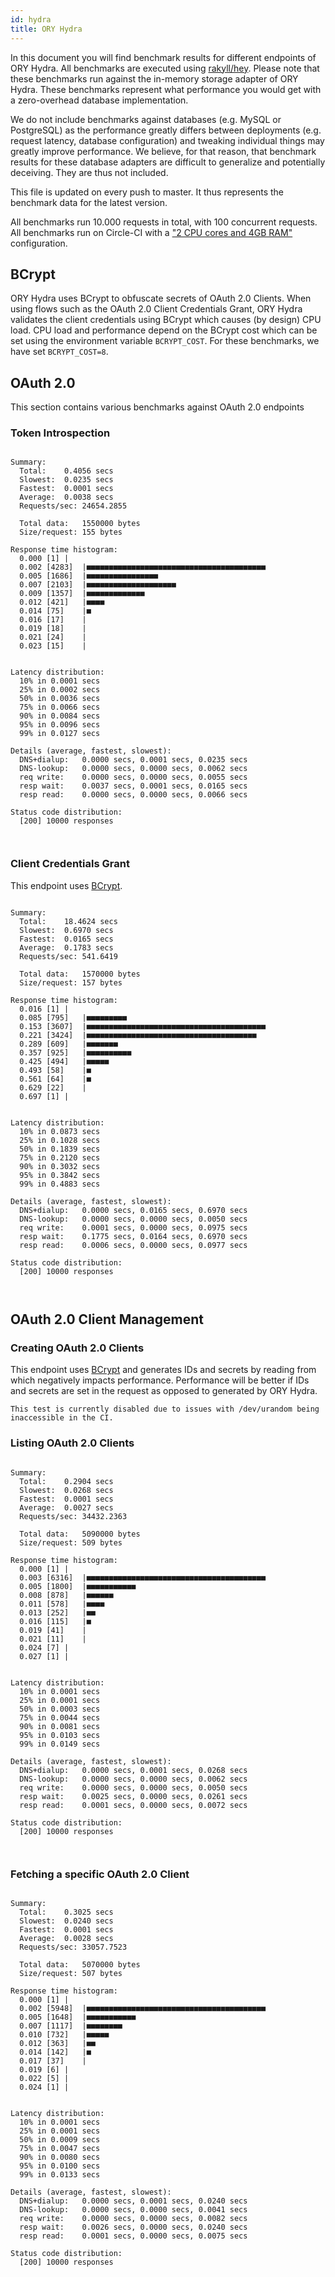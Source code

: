 ```yaml
---
id: hydra
title: ORY Hydra
---
```


In this document you will find benchmark results for different endpoints of ORY Hydra. All benchmarks are executed
using [rakyll/hey](https://github.com/rakyll/hey). Please note that these benchmarks run against the in-memory storage
adapter of ORY Hydra. These benchmarks represent what performance you would get with a zero-overhead database implementation.

We do not include benchmarks against databases (e.g. MySQL or PostgreSQL) as the performance greatly differs between
deployments (e.g. request latency, database configuration) and tweaking individual things may greatly improve performance.
We believe, for that reason, that benchmark results for these database adapters are difficult to generalize and potentially
deceiving. They are thus not included.

This file is updated on every push to master. It thus represents the benchmark data for the latest version.

All benchmarks run 10.000 requests in total, with 100 concurrent requests. All benchmarks run on Circle-CI with a
["2 CPU cores and 4GB RAM"](https://support.circleci.com/hc/en-us/articles/360000489307-Why-do-my-tests-take-longer-to-run-on-CircleCI-than-locally-)
configuration.

## BCrypt

ORY Hydra uses BCrypt to obfuscate secrets of OAuth 2.0 Clients. When using flows such as the OAuth 2.0 Client Credentials
Grant, ORY Hydra validates the client credentials using BCrypt which causes (by design) CPU load. CPU load and performance
depend on the BCrypt cost which can be set using the environment variable `BCRYPT_COST`. For these benchmarks,
we have set `BCRYPT_COST=8`.

## OAuth 2.0

This section contains various benchmarks against OAuth 2.0 endpoints

### Token Introspection

```

Summary:
  Total:	0.4056 secs
  Slowest:	0.0235 secs
  Fastest:	0.0001 secs
  Average:	0.0038 secs
  Requests/sec:	24654.2855
  
  Total data:	1550000 bytes
  Size/request:	155 bytes

Response time histogram:
  0.000 [1]	|
  0.002 [4283]	|■■■■■■■■■■■■■■■■■■■■■■■■■■■■■■■■■■■■■■■■
  0.005 [1686]	|■■■■■■■■■■■■■■■■
  0.007 [2103]	|■■■■■■■■■■■■■■■■■■■■
  0.009 [1357]	|■■■■■■■■■■■■■
  0.012 [421]	|■■■■
  0.014 [75]	|■
  0.016 [17]	|
  0.019 [18]	|
  0.021 [24]	|
  0.023 [15]	|


Latency distribution:
  10% in 0.0001 secs
  25% in 0.0002 secs
  50% in 0.0036 secs
  75% in 0.0066 secs
  90% in 0.0084 secs
  95% in 0.0096 secs
  99% in 0.0127 secs

Details (average, fastest, slowest):
  DNS+dialup:	0.0000 secs, 0.0001 secs, 0.0235 secs
  DNS-lookup:	0.0000 secs, 0.0000 secs, 0.0062 secs
  req write:	0.0000 secs, 0.0000 secs, 0.0055 secs
  resp wait:	0.0037 secs, 0.0001 secs, 0.0165 secs
  resp read:	0.0000 secs, 0.0000 secs, 0.0066 secs

Status code distribution:
  [200]	10000 responses



```

### Client Credentials Grant

This endpoint uses [BCrypt](#bcrypt).

```

Summary:
  Total:	18.4624 secs
  Slowest:	0.6970 secs
  Fastest:	0.0165 secs
  Average:	0.1783 secs
  Requests/sec:	541.6419
  
  Total data:	1570000 bytes
  Size/request:	157 bytes

Response time histogram:
  0.016 [1]	|
  0.085 [795]	|■■■■■■■■■
  0.153 [3607]	|■■■■■■■■■■■■■■■■■■■■■■■■■■■■■■■■■■■■■■■■
  0.221 [3424]	|■■■■■■■■■■■■■■■■■■■■■■■■■■■■■■■■■■■■■■
  0.289 [609]	|■■■■■■■
  0.357 [925]	|■■■■■■■■■■
  0.425 [494]	|■■■■■
  0.493 [58]	|■
  0.561 [64]	|■
  0.629 [22]	|
  0.697 [1]	|


Latency distribution:
  10% in 0.0873 secs
  25% in 0.1028 secs
  50% in 0.1839 secs
  75% in 0.2120 secs
  90% in 0.3032 secs
  95% in 0.3842 secs
  99% in 0.4883 secs

Details (average, fastest, slowest):
  DNS+dialup:	0.0000 secs, 0.0165 secs, 0.6970 secs
  DNS-lookup:	0.0000 secs, 0.0000 secs, 0.0050 secs
  req write:	0.0001 secs, 0.0000 secs, 0.0975 secs
  resp wait:	0.1775 secs, 0.0164 secs, 0.6970 secs
  resp read:	0.0006 secs, 0.0000 secs, 0.0977 secs

Status code distribution:
  [200]	10000 responses



```

## OAuth 2.0 Client Management

### Creating OAuth 2.0 Clients

This endpoint uses [BCrypt](#bcrypt) and generates IDs and secrets by reading from  which negatively impacts
performance. Performance will be better if IDs and secrets are set in the request as opposed to generated by ORY Hydra.

```
This test is currently disabled due to issues with /dev/urandom being inaccessible in the CI.
```

### Listing OAuth 2.0 Clients

```

Summary:
  Total:	0.2904 secs
  Slowest:	0.0268 secs
  Fastest:	0.0001 secs
  Average:	0.0027 secs
  Requests/sec:	34432.2363
  
  Total data:	5090000 bytes
  Size/request:	509 bytes

Response time histogram:
  0.000 [1]	|
  0.003 [6316]	|■■■■■■■■■■■■■■■■■■■■■■■■■■■■■■■■■■■■■■■■
  0.005 [1800]	|■■■■■■■■■■■
  0.008 [878]	|■■■■■■
  0.011 [578]	|■■■■
  0.013 [252]	|■■
  0.016 [115]	|■
  0.019 [41]	|
  0.021 [11]	|
  0.024 [7]	|
  0.027 [1]	|


Latency distribution:
  10% in 0.0001 secs
  25% in 0.0001 secs
  50% in 0.0003 secs
  75% in 0.0044 secs
  90% in 0.0081 secs
  95% in 0.0103 secs
  99% in 0.0149 secs

Details (average, fastest, slowest):
  DNS+dialup:	0.0000 secs, 0.0001 secs, 0.0268 secs
  DNS-lookup:	0.0000 secs, 0.0000 secs, 0.0062 secs
  req write:	0.0000 secs, 0.0000 secs, 0.0050 secs
  resp wait:	0.0025 secs, 0.0000 secs, 0.0261 secs
  resp read:	0.0001 secs, 0.0000 secs, 0.0072 secs

Status code distribution:
  [200]	10000 responses



```

### Fetching a specific OAuth 2.0 Client

```

Summary:
  Total:	0.3025 secs
  Slowest:	0.0240 secs
  Fastest:	0.0001 secs
  Average:	0.0028 secs
  Requests/sec:	33057.7523
  
  Total data:	5070000 bytes
  Size/request:	507 bytes

Response time histogram:
  0.000 [1]	|
  0.002 [5948]	|■■■■■■■■■■■■■■■■■■■■■■■■■■■■■■■■■■■■■■■■
  0.005 [1648]	|■■■■■■■■■■■
  0.007 [1117]	|■■■■■■■■
  0.010 [732]	|■■■■■
  0.012 [363]	|■■
  0.014 [142]	|■
  0.017 [37]	|
  0.019 [6]	|
  0.022 [5]	|
  0.024 [1]	|


Latency distribution:
  10% in 0.0001 secs
  25% in 0.0001 secs
  50% in 0.0009 secs
  75% in 0.0047 secs
  90% in 0.0080 secs
  95% in 0.0100 secs
  99% in 0.0133 secs

Details (average, fastest, slowest):
  DNS+dialup:	0.0000 secs, 0.0001 secs, 0.0240 secs
  DNS-lookup:	0.0000 secs, 0.0000 secs, 0.0041 secs
  req write:	0.0000 secs, 0.0000 secs, 0.0082 secs
  resp wait:	0.0026 secs, 0.0000 secs, 0.0240 secs
  resp read:	0.0001 secs, 0.0000 secs, 0.0075 secs

Status code distribution:
  [200]	10000 responses



```
